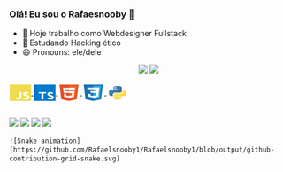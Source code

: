 ### Olá! Eu sou o Rafaesnooby 👋



- 🔭 Hoje trabalho como Webdesigner Fullstack
- 🌱 Estudando Hacking ético
- 😄 Pronouns: ele/dele

<div align="center">
  <a href="https://github.com/Rafaelsnooby1">
  <img height="180em" src="https://github-readme-stats.vercel.app/api?username=Rafaelsnooby1&show_icons=true&theme=dracula&include_all_commits=true&count_private=true"/>
  <img height="180em" src="https://github-readme-stats.vercel.app/api/top-langs/?username=Rafaelsnooby1&layout=compact&langs_count=7&theme=dracula"/>
</div>
<div style="display: inline_block"><br>
  <img align="center" alt="Rafa-Js" height="30" width="40" src="https://raw.githubusercontent.com/devicons/devicon/master/icons/javascript/javascript-plain.svg">
  <img align="center" alt="Rafa-Ts" height="30" width="40" src="https://raw.githubusercontent.com/devicons/devicon/master/icons/typescript/typescript-plain.svg">
  <img align="center" alt="Rafa-HTML" height="30" width="40" src="https://raw.githubusercontent.com/devicons/devicon/master/icons/html5/html5-original.svg">
  <img align="center" alt="Rafa-CSS" height="30" width="40" src="https://raw.githubusercontent.com/devicons/devicon/master/icons/css3/css3-original.svg">
  <img align="center" alt="Rafa-Python" height="30" width="40" src="https://raw.githubusercontent.com/devicons/devicon/master/icons/python/python-original.svg">
</div>

##

<div>
   <a href="https://www.instagram.com/joaopedrosdl/" target="_blank"><img src="https://img.shields.io/badge/-Instagram-%23E4405F?style=for-the-badge&logo=instagram&logoColor=white" target="_blank"></a>
 <a href="https://discord.gg/UpXHpH5F" target="_blank"><img src="https://img.shields.io/badge/Discord-7289DA?style=for-the-badge&logo=discord&logoColor=white" target="_blank"></a> 
  <a href = "jp3druu@gmail.com"><img src="https://img.shields.io/badge/-Gmail-%23333?style=for-the-badge&logo=gmail&logoColor=white" target="_blank"></a>
  <a href="https://twitter.com/Pedrozull35" target="_blank"><img src="https://img.shields.io/badge/Twitter-1DA1F2?style=for-the-badge&logo=twitter&logoColor=white"></a>
 
    ![Snake animation](https://github.com/Rafaelsnooby1/Rafaelsnooby1/blob/output/github-contribution-grid-snake.svg)

  </div>
